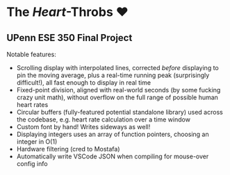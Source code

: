 # The _Heart_-Throbs ❤️
## UPenn ESE 350 Final Project

Notable features:
- Scrolling display with interpolated lines, corrected _before_ displaying to pin the moving average, plus a real-time running peak (surprisingly difficult!), all fast enough to display in real time
- Fixed-point division, aligned with real-world seconds (by some fucking crazy unit math), without overflow on the full range of possible human heart rates
- Circular buffers (fully-featured potential standalone library) used across the codebase, e.g. heart rate calculation over a time window
- Custom font by hand! Writes sideways as well!
- Displaying integers uses an array of function pointers, choosing an integer in O(1)
- Hardware filtering (cred to Mostafa)
- Automatically write VSCode JSON when compiling for mouse-over config info
